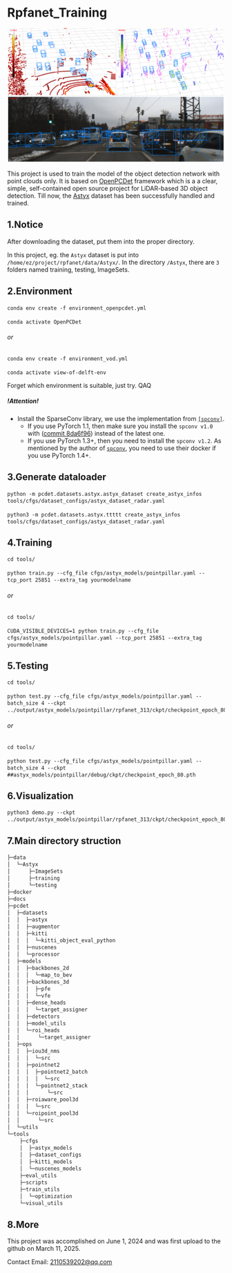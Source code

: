 # Rpfanet_Training

<div align="center">
  <img src="https://github.com/Redamancy8013/Rpfanet_Training/blob/main/Astyx.jpg">
</div>

This project is used to train the model of the object detection network with point clouds only. It is based on [OpenPCDet](https://github.com/open-mmlab/OpenPCDet) framework which is a  a clear, simple, self-contained open source project for LiDAR-based 3D object detection. Till now, the [Astyx](https://github.com/under-the-radar/radar_dataset_astyx) dataset has been successfully handled and trained.

## 1.Notice

After downloading the dataset, put them into the proper directory.

In this project, eg. the `Astyx` dataset is put into `/home/ez/project/rpfanet/data/Astyx/`. In the directory `/Astyx`, there are `3` folders named training, testing, ImageSets.

## 2.Environment

```
conda env create -f environment_openpcdet.yml

conda activate OpenPCDet
```

###### or

```
conda env create -f environment_vod.yml

conda activate view-of-delft-env
```

Forget which environment is suitable, just try.  QAQ

##### !Attention!

* Install the SparseConv library, we use the implementation from [`[spconv]`](https://github.com/traveller59/spconv). 
    * If you use PyTorch 1.1, then make sure you install the `spconv v1.0` with ([commit 8da6f96](https://github.com/traveller59/spconv/tree/8da6f967fb9a054d8870c3515b1b44eca2103634)) instead of the latest one.
    * If you use PyTorch 1.3+, then you need to install the `spconv v1.2`. As mentioned by the author of [`spconv`](https://github.com/traveller59/spconv), you need to use their docker if you use PyTorch 1.4+. 

## 3.Generate dataloader

```
python -m pcdet.datasets.astyx.astyx_dataset create_astyx_infos tools/cfgs/dataset_configs/astyx_dataset_radar.yaml

python3 -m pcdet.datasets.astyx.ttttt create_astyx_infos tools/cfgs/dataset_configs/astyx_dataset_radar.yaml
```

## 4.Training

```
cd tools/

python train.py --cfg_file cfgs/astyx_models/pointpillar.yaml --tcp_port 25851 --extra_tag yourmodelname
```

###### or

```shell
cd tools/

CUDA_VISIBLE_DEVICES=1 python train.py --cfg_file cfgs/astyx_models/pointpillar.yaml --tcp_port 25851 --extra_tag yourmodelname
```

## 5.Testing

```
cd tools/

python test.py --cfg_file cfgs/astyx_models/pointpillar.yaml --batch_size 4 --ckpt ../output/astyx_models/pointpillar/rpfanet_313/ckpt/checkpoint_epoch_80.pth
```

###### or

```shell
cd tools/

python test.py --cfg_file cfgs/astyx_models/pointpillar.yaml --batch_size 4 --ckpt ##astyx_models/pointpillar/debug/ckpt/checkpoint_epoch_80.pth
```

## 6.Visualization

```
python3 demo.py --ckpt ../output/astyx_models/pointpillar/rpfanet_313/ckpt/checkpoint_epoch_80.pth
```

## 7.Main directory struction

```
├─data
│  └─Astyx
│      ├─ImageSets
│      ├─training
│      └─testing
├─docker
├─docs
├─pcdet
│  ├─datasets
│  │  ├─astyx
│  │  ├─augmentor
│  │  ├─kitti
│  │  │  └─kitti_object_eval_python
│  │  ├─nuscenes
│  │  └─processor
│  ├─models
│  │  ├─backbones_2d
│  │  │  └─map_to_bev
│  │  ├─backbones_3d
│  │  │  ├─pfe
│  │  │  └─vfe
│  │  ├─dense_heads
│  │  │  └─target_assigner
│  │  ├─detectors
│  │  ├─model_utils
│  │  └─roi_heads
│  │      └─target_assigner
│  ├─ops
│  │  ├─iou3d_nms
│  │  │  └─src
│  │  ├─pointnet2
│  │  │  ├─pointnet2_batch
│  │  │  │  └─src
│  │  │  └─pointnet2_stack
│  │  │      └─src
│  │  ├─roiaware_pool3d
│  │  │  └─src
│  │  └─roipoint_pool3d
│  │      └─src
│  └─utils
└─tools
    ├─cfgs
    │  ├─astyx_models
    │  ├─dataset_configs
    │  ├─kitti_models
    │  └─nuscenes_models
    ├─eval_utils
    ├─scripts
    ├─train_utils
    │  └─optimization
    └─visual_utils
```

## 8.More

This project was accomplished on June 1, 2024 and was first upload to the github on March 11, 2025.

Contact Email: 2110539202@qq.com
